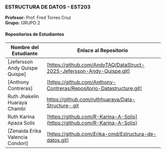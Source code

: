 
### ESTRUCTURA DE DATOS - EST203
**Profesor:** Prof. Fred Torres Cruz  
**Grupo:** GRUPO 2

#### Repositorios de Estudiantes
| Nombre del Estudiante | Enlace al Repositorio |
|--------------|-----------------|
| [Jefersson Andy Quispe Quispe] | [https://github.com/AndyTAQ/DataStruct-2025-Jefersson-Andy-Quispe.git] |
| [Anthony Contreras] | [https://github.com/Anthony-Contreras/Repositorio-Datastructure.git] |
| Ruth Jhakelin Huaraya Chambi | https://github.com/ruthhuaraya/Data-Structure-.git |
| Ruth Karina Apaza Solis | [https://github.com/R-Karina-A-Solis](https://github.com/R-Karina-A-Solis) |
| [Zenaida Erika Valencia Condori] | [https://github.com/Erika-cmd/Estructura-de-datos.git] |
